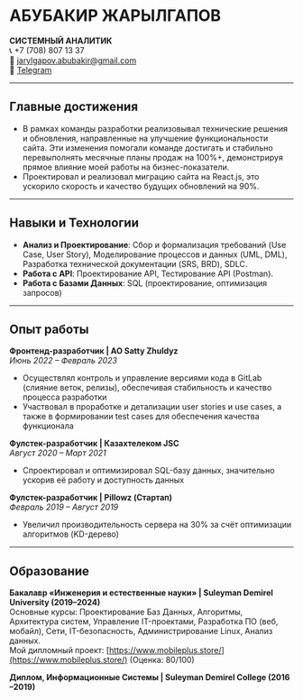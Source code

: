 # АБУБАКИР ЖАРЫЛГАПОВ

**СИСТЕМНЫЙ АНАЛИТИК**  
📞 +7 (708) 807 13 37  
📧 jarylgapov.abubakir@gmail.com  
📨 [Telegram](https://t.me/jarylgap)

---

## Главные достижения

- В рамках команды разработки реализовывал технические решения и обновления, направленные на улучшение функциональности сайта. Эти изменения помогали команде достигать и стабильно перевыполнять месячные планы продаж на 100%+, демонстрируя прямое влияние моей работы на бизнес-показатели.  
- Проектировал и реализовал миграцию сайта на React.js, это ускорило скорость и качество будущих обновлений на 90%.

---

## Навыки и Технологии

- **Анализ и Проектирование**: Сбор и формализация требований (Use Case, User Story), Моделирование процессов и данных (UML, DML), Разработка технической документации (SRS, BRD), SDLC.  
- **Работа с API**: Проектирование API, Тестирование API (Postman).  
- **Работа с Базами Данных**: SQL (проектирование, оптимизация запросов)

---

## Опыт работы

**Фронтенд-разработчик | AO Satty Zhuldyz**  
*Июнь 2022 – Февраль 2023*  
- Осуществлял контроль и управление версиями кода в GitLab (слияние веток, релизы), обеспечивая стабильность и качество процесса разработки  
- Участвовал в проработке и детализации user stories и use cases, а также в формировании test cases для обеспечения качества функционала

**Фулстек-разработчик | Казахтелеком JSC**  
*Август 2020 – Март 2021*  
- Спроектировал и оптимизировал SQL-базу данных, значительно ускорив её работу и доступность данных

**Фулстек-разработчик | Pillowz (Стартап)**  
*Февраль 2019 – Август 2019*  
- Увеличил производительность сервера на 30% за счёт оптимизации алгоритмов (KD-дерево)

---

## Образование

**Бакалавр «Инженерия и естественные науки» | Suleyman Demirel University (2019–2024)**  
Основные курсы: Проектирование Баз Данных, Алгоритмы, Архитектура систем, Управление IT-проектами, Разработка ПО (веб, мобайл), Сети, IT-безопасность, Администрирование Linux, Анализ данных.  
Мой дипломный проект: [https://www.mobileplus.store/](https://www.mobileplus.store/) (Оценка: 80/100)

**Диплом, Информационные Системы | Suleyman Demirel College (2016 –2019)**
